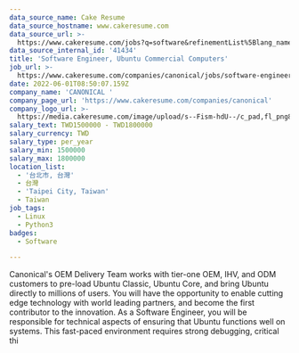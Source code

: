```yaml
---
data_source_name: Cake Resume
data_source_hostname: www.cakeresume.com
data_source_url: >-
  https://www.cakeresume.com/jobs?q=software&refinementList%5Blang_name%5D%5B0%5D=English&refinementList%5Bsalary_type%5D=per_year&range%5Bsalary_range%5D%5Bmin%5D=1000000&page=2
data_source_internal_id: '41434'
title: 'Software Engineer, Ubuntu Commercial Computers'
job_url: >-
  https://www.cakeresume.com/companies/canonical/jobs/software-engineer-ubuntu-commercial-computers
date: 2022-06-01T08:50:07.159Z
company_name: 'CANONICAL '
company_page_url: 'https://www.cakeresume.com/companies/canonical'
company_logo_url: >-
  https://media.cakeresume.com/image/upload/s--Fism-hdU--/c_pad,fl_png8,h_200,w_200/v1635331670/mop13obsyrg4coreqqf4.png
salary_text: TWD1500000 - TWD1800000
salary_currency: TWD
salary_type: per_year
salary_min: 1500000
salary_max: 1800000
location_list:
  - '台北市, 台灣'
  - 台灣
  - 'Taipei City, Taiwan'
  - Taiwan
job_tags:
  - Linux
  - Python3
badges:
  - Software

---
```


Canonical's OEM Delivery Team works with tier-one OEM, IHV, and ODM customers to pre-load Ubuntu Classic, Ubuntu Core, and bring Ubuntu directly to millions of users. You will have the opportunity to enable cutting edge technology with world leading partners, and become the first contributor to the innovation. As a Software Engineer, you will be responsible for technical aspects of ensuring that Ubuntu functions well on systems. This fast-paced environment requires strong debugging, critical thi